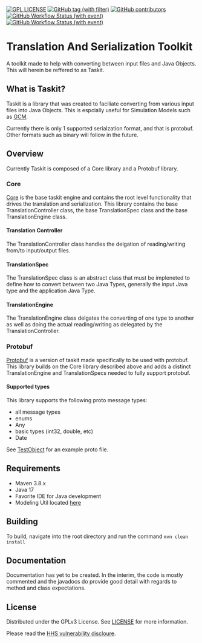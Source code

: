 [![GPL LICENSE][license-shield]][license-url]
[![GitHub tag (with filter)][tag-shield]][tag-url]
[![GitHub contributors][contributors-shield]][contributors-url]
[![GitHub Workflow Status (with event)][dev-build-shield]][dev-build-url]
[![GitHub Workflow Status (with event)][build-shield]][build-url]

# Translation And Serialization Toolkit
A toolkit made to help with converting between input files and Java Objects. This will herein be reffered to as Taskit.

## What is Taskit?
Taskit is a library that was created to faciliate converting from various input files into Java Objects. This is espcially useful for Simulation Models such as [GCM](https://github.com/HHS/ASPR-8).

Currently there is only 1 supported serialzation format, and that is protobuf. Other formats such as binary will follow in the future.

## Overview
Currently Taskit is composed of a Core library and a Protobuf library.

### Core
[Core](core) is the base taskit engine and contains the root level functionality that drives the translation and serialization.
This library contains the base TranslationController class, the base TranslationSpec class and the base TranslationEngine class.

#### Translation Controller
The TranslationController class handles the delgation of reading/writing from/to input/output files.

#### TranslationSpec
The TranslationSpec class is an abstract class that must be impleneted to define how to convert between two Java Types, generally the input Java type and the application Java Type.

#### TranslationEngine
The TranslationEngine class delgates the converting of one type to another as well as doing the actual reading/writing as delegated by the TranslationController.

### Protobuf
[Protobuf](protobuf) is a version of taskit made specifically to be used with protobuf.
This library builds on the Core library described above and adds a distinct TranslationEngine and TranslationSpecs needed to fully support protobuf.

#### Supported types
This library supports the following proto message types:
- all message types
- enums
- Any
- basic types (int32, double, etc)
- Date

See [TestObject](protobuf/src/main/proto/gov/hhs/aspr/ms/taskit/protobuf/testobject.proto) for an example proto file.

## Requirements
- Maven 3.8.x
- Java 17
- Favorite IDE for Java development
- Modeling Util located [here](https://github.com/HHS/ASPR-ms-util)

## Building
To build, navigate into the root directory and run the command ```mvn clean install```

## Documentation
Documentation has yet to be created. In the interim, the code is mostly commented and the javadocs do provide good detail with regards to method and class expectations. 

## License
Distributed under the GPLv3 License. See [LICENSE](LICENSE) for more information.

Please read the [HHS vulnerability discloure](https://www.hhs.gov/vulnerability-disclosure-policy/index.html).


<!-- MARKDOWN LINKS & IMAGES -->
[contributors-shield]: https://img.shields.io/github/contributors/HHS/ASPR-ms-taskit
[contributors-url]: https://github.com/HHS/ASPR-ms-taskit/graphs/contributors
[tag-shield]: https://img.shields.io/github/v/tag/HHS/ASPR-ms-taskit
[tag-url]: https://github.com/HHS/ASPR-ms-taskit/releases/latest
[license-shield]: https://img.shields.io/github/license/HHS/ASPR-ms-taskit
[license-url]: LICENSE
[dev-build-shield]: https://img.shields.io/github/actions/workflow/status/HHS/ASPR-ms-taskit/dev_build.yml?label=dev-build
[dev-build-url]: https://github.com/HHS/ASPR-ms-taskit/actions/workflows/dev_build.yml
[build-shield]: https://img.shields.io/github/actions/workflow/status/HHS/ASPR-ms-taskit/release_build.yml?label=release-build
[build-url]: https://github.com/HHS/ASPR-ms-taskit/actions/workflows/release_build.yml.yml

